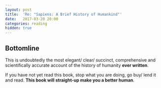 ```yaml
---
layout: post
title:  'Re: "Sapiens: A Brief History of Humankind"'
date:   2017-03-20 20:00
categories: reading
hidden: true
---
```


## Bottomline

This is undoubtedly the most elegant/ clear/ succinct, comprehensive and scientifically accurate account of
the history of humanity __ever written__.

If you have not yet read this book, stop what you are doing, go buy/ lend it and read. __This book will
straight-up make you a better human__.

